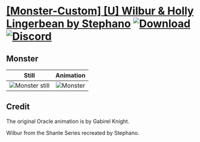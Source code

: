 # [\[Monster-Custom\] \[U\] Wilbur & Holly Lingerbean by Stephano](./) [![Download](https://img.shields.io/badge/Download--red?style=social&logo=github)](https://minhaskamal.github.io/DownGit/#/home?url=https://github.com/Klokinator/FE-Repo/tree/main/Battle%20Animations%2FMonsters%20-%20Dragons%20and%20Special%2F%5BMonster-Custom%5D%20%5BU%5D%20Wilbur%20%26%20Holly%20Lingerbean%20by%20Stephano%2F8.%20Monster%20(Bite)) [![Discord](https://img.shields.io/badge/Discord--blue?style=social&logo=discord)](https://discord.gg/C7VNGnyTPA)

## Monster

| Still | Animation |
| :---: | :-------: |
| ![Monster still](./Monster_000.png) | ![Monster](./Monster.gif) |

## Credit

The original Oracle animation is by Gabirel Knight.

Wilbur from the Shante Series recreated by Stephano.
